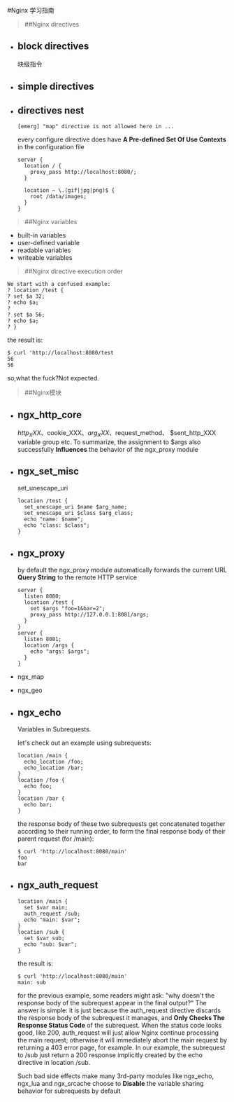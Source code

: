 #Nginx 学习指南

>##Nginx directives
- block directives
  ---
  块级指令
- simple directives
  ---
  
- directives nest
  ---
  ```$xslt
  [emerg] "map" directive is not allowed here in ...
  ```
  every configure directive does have **A Pre-defined Set Of Use Contexts** in the configuration file
  
  ```$xslt
  server {
    location / {
      proxy_pass http://localhost:8080/;
    }
    
    location ~ \.(gif|jpg|png)$ {
      root /data/images;
    }
  }
  ```
>##Nginx variables
- built-in variables
- user-defined variable
- readable variables
- writeable variables

>##Nginx directive execution order
```$xslt
We start with a confused example:
? location /test {
? set $a 32;
? echo $a;
?
? set $a 56;
? echo $a;
? }

```
the result is:
```$xslt
$ curl 'http://localhost:8080/test
56
56
```
so,what the fuck?Not expected.

>##Nginx模块
- ngx_http_core
  ---
  $http_XXX、$cookie_XXX、$arg_XXX、$request_method、
  $sent_http_XXX variable group etc.
  To summarize, the assignment to $args also successfully **Influences** the behavior of the ngx_proxy module
- ngx_set_misc
  ---
  set_unescape_uri
  ```$xslt
  location /test {
    set_unescape_uri $name $arg_name;
    set_unescape_uri $class $arg_class;
    echo "name: $name";
    echo "class: $class";
  }
  ```
- ngx_proxy
  ---
  by default the ngx_proxy module automatically forwards the current URL **Query String** to the remote HTTP service
  ```$xslt
  server {
    listen 8080;
    location /test {
      set $args "foo=1&bar=2";
      proxy_pass http://127.0.0.1:8081/args;
    }
  }
  server {
    listen 8081;
    location /args {
      echo "args: $args";
    }
  }
  ```
- ngx_map
- ngx_geo
- ngx_echo
  ---
  Variables in Subrequests.
  
  let's check out an example using subrequests:
  ```$xslt
  location /main {
    echo_location /foo;
    echo_location /bar;
  }
  location /foo {
    echo foo;
  }
  location /bar {
    echo bar;
  }
  ```
  the response body of these two subrequests get concatenated together according to
  their running order, to form the final response body of their parent request (for /main):
  ```$xslt
  $ curl 'http://localhost:8080/main'
  foo
  bar
  ```
- ngx_auth_request
  ---
  ```$xslt
  location /main {
    set $var main;
    auth_request /sub;
    echo "main: $var";
  }
  location /sub {
    set $var sub;
    echo "sub: $var";
  }
  ```
  the result is:
  ```$xslt
  $ curl 'http://localhost:8080/main'
  main: sub
  ```
  for the previous example, some readers might ask: "why doesn't the response body of the subrequest appear in the final output?" The answer is simple: it is just
  because the auth_request directive discards the response body of the subrequest it manages, and **Only Checks The Response Status Code** of the subrequest. When
  the status code looks good, like 200, auth_request will just allow Nginx continue processing the main request; otherwise it will immediately abort the main
  request by returning a 403 error page, for example. In our example, the subrequest to /sub just return a 200 response implicitly created by the echo directive in
  location /sub.
  
  Such bad side effects
  make many 3rd-party modules like ngx_echo, ngx_lua and ngx_srcache choose to **Disable** the variable sharing behavior for subrequests by default


